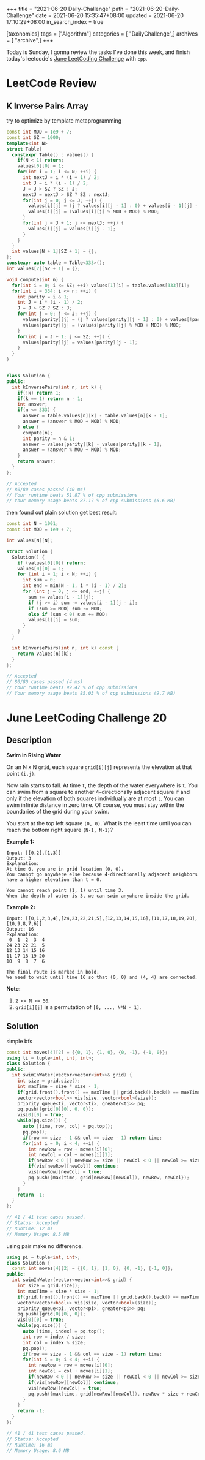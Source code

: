 +++
title = "2021-06-20 Daily-Challenge"
path = "2021-06-20-Daily-Challenge"
date = 2021-06-20 15:35:47+08:00
updated = 2021-06-20 17:10:29+08:00
in_search_index = true

[taxonomies]
tags = ["Algorithm"]
categories = [ "DailyChallenge",]
archives = [ "archive",]
+++

Today is Sunday, I gonna review the tasks I've done this week, and finish today's leetcode's [June LeetCoding Challenge](https://leetcode.com/explore/challenge/card/june-leetcoding-challenge-2021/604/week-2-june-8th-june-14th/3776/) with `cpp`.

<!-- more -->

# LeetCode Review

## K Inverse Pairs Array

try to optimize by template metaprogramming

``` cpp
const int MOD = 1e9 + 7;
const int SZ = 1000;
template<int N>
struct Table{
  constexpr Table() : values() {
    if(N < 1) return;
    values[0][0] = 1;
    for(int i = 1; i <= N; ++i) {
      int nextJ = i * (i + 1) / 2;
      int J = i * (i - 1) / 2;
      J = J > SZ ? SZ : J;
      nextJ = nextJ > SZ ? SZ : nextJ;
      for(int j = 0; j <= J; ++j) {
        values[i][j] = (j ? values[i][j - 1] : 0) + values[i - 1][j] - (i > j ? 0 : values[i - 1][j - i]);
        values[i][j] = (values[i][j] % MOD + MOD) % MOD;
      }
      for(int j = J + 1; j <= nextJ; ++j) {
        values[i][j] = values[i][j - 1];
      }
    }
  }
  int values[N + 1][SZ + 1] = {};
};
constexpr auto table = Table<333>();
int values[2][SZ + 1] = {};

void compute(int n) {
  for(int i = 0; i <= SZ; ++i) values[1][i] = table.values[333][i];
  for(int i = 334; i <= n; ++i) {
    int parity = i & 1;
    int J = i * (i - 1) / 2;
    J = J > SZ ? SZ : J;
    for(int j = 0; j <= J; ++j) {
      values[parity][j] = (j ? values[parity][j - 1] : 0) + values[!parity][j] - (i > j ? 0 : values[!parity][j - i]);
      values[parity][j] = (values[parity][j] % MOD + MOD) % MOD;
    }
    for(int j = J + 1; j <= SZ; ++j) {
      values[parity][j] = values[parity][j - 1];
    }
  }
}


class Solution {
public:
  int kInversePairs(int n, int k) {
    if(!k) return 1;
    if(k == 1) return n - 1;
    int answer;
    if(n <= 333) {
      answer = table.values[n][k] - table.values[n][k - 1];
      answer = (answer % MOD + MOD) % MOD;
    } else {
      compute(n);
      int parity = n & 1;
      answer = values[parity][k] - values[parity][k - 1];
      answer = (answer % MOD + MOD) % MOD;
    }
    return answer;
  }
};

// Accepted
// 80/80 cases passed (40 ms)
// Your runtime beats 51.87 % of cpp submissions
// Your memory usage beats 87.17 % of cpp submissions (6.6 MB)
```

then found out plain solution get best result: 

``` cpp
const int N = 1001;
const int MOD = 1e9 + 7;

int values[N][N];

struct Solution {
  Solution() {
    if (values[0][0]) return;
    values[0][0] = 1;
    for (int i = 1; i < N; ++i) {
      int sum = 0;
      int end = min(N - 1, i * (i - 1) / 2);
      for (int j = 0; j <= end; ++j) {
        sum += values[i - 1][j];
        if (j >= i) sum -= values[i - 1][j - i];
        if (sum >= MOD) sum -= MOD;
        else if (sum < 0) sum += MOD;
        values[i][j] = sum;
      }
    }
  }

  int kInversePairs(int n, int k) const {
    return values[n][k];
  }
};

// Accepted
// 80/80 cases passed (4 ms)
// Your runtime beats 99.47 % of cpp submissions
// Your memory usage beats 85.03 % of cpp submissions (9.7 MB)
```

# June LeetCoding Challenge 20

## Description

**Swim in Rising Water**

On an N x N `grid`, each square `grid[i][j]` represents the elevation at that point `(i,j)`.

Now rain starts to fall. At time `t`, the depth of the water everywhere is `t`. You can swim from a square to another 4-directionally adjacent square if and only if the elevation of both squares individually are at most `t`. You can swim infinite distance in zero time. Of course, you must stay within the boundaries of the grid during your swim.

You start at the top left square `(0, 0)`. What is the least time until you can reach the bottom right square `(N-1, N-1)`?

**Example 1:**

```
Input: [[0,2],[1,3]]
Output: 3
Explanation:
At time 0, you are in grid location (0, 0).
You cannot go anywhere else because 4-directionally adjacent neighbors have a higher elevation than t = 0.

You cannot reach point (1, 1) until time 3.
When the depth of water is 3, we can swim anywhere inside the grid.
```

**Example 2:**

```
Input: [[0,1,2,3,4],[24,23,22,21,5],[12,13,14,15,16],[11,17,18,19,20],[10,9,8,7,6]]
Output: 16
Explanation:
 0  1  2  3  4
24 23 22 21  5
12 13 14 15 16
11 17 18 19 20
10  9  8  7  6

The final route is marked in bold.
We need to wait until time 16 so that (0, 0) and (4, 4) are connected.
```

**Note:**

1. `2 <= N <= 50`.
2. `grid[i][j]` is a permutation of `[0, ..., N*N - 1]`.

## Solution

simple bfs

``` cpp
const int moves[4][2] = {{0, 1}, {1, 0}, {0, -1}, {-1, 0}};
using ti = tuple<int, int, int>;
class Solution {
public:
  int swimInWater(vector<vector<int>>& grid) {
    int size = grid.size();
    int maxTime = size * size - 1;
    if(grid.front().front() == maxTime || grid.back().back() == maxTime) return maxTime;
    vector<vector<bool>> vis(size, vector<bool>(size));
    priority_queue<ti, vector<ti>, greater<ti>> pq;
    pq.push({grid[0][0], 0, 0});
    vis[0][0] = true;
    while(pq.size()) {
      auto [time, row, col] = pq.top();
      pq.pop();
      if(row == size - 1 && col == size - 1) return time;
      for(int i = 0; i < 4; ++i) {
        int newRow = row + moves[i][0];
        int newCol = col + moves[i][1];
        if(newRow < 0 || newRow >= size || newCol < 0 || newCol >= size) continue;
        if(vis[newRow][newCol]) continue;
        vis[newRow][newCol] = true;
        pq.push({max(time, grid[newRow][newCol]), newRow, newCol});
      }
    }
    return -1;
  }
};

// 41 / 41 test cases passed.
// Status: Accepted
// Runtime: 12 ms
// Memory Usage: 8.5 MB
```

using pair make no difference.

``` cpp
using pi = tuple<int, int>;
class Solution {
  const int moves[4][2] = {{0, 1}, {1, 0}, {0, -1}, {-1, 0}};
public:
  int swimInWater(vector<vector<int>>& grid) {
    int size = grid.size();
    int maxTime = size * size - 1;
    if(grid.front().front() == maxTime || grid.back().back() == maxTime) return maxTime;
    vector<vector<bool>> vis(size, vector<bool>(size));
    priority_queue<pi, vector<pi>, greater<pi>> pq;
    pq.push({grid[0][0], 0});
    vis[0][0] = true;
    while(pq.size()) {
      auto [time, index] = pq.top();
      int row = index / size;
      int col = index % size;
      pq.pop();
      if(row == size - 1 && col == size - 1) return time;
      for(int i = 0; i < 4; ++i) {
        int newRow = row + moves[i][0];
        int newCol = col + moves[i][1];
        if(newRow < 0 || newRow >= size || newCol < 0 || newCol >= size) continue;
        if(vis[newRow][newCol]) continue;
        vis[newRow][newCol] = true;
        pq.push({max(time, grid[newRow][newCol]), newRow * size + newCol});
      }
    }
    return -1;
  }
};

// 41 / 41 test cases passed.
// Status: Accepted
// Runtime: 16 ms
// Memory Usage: 8.6 MB
```
